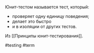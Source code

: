 Юнит-тестом называется тест, который:
- проверяет одну единицу поведения;
- делает это быстро
- и в изоляции от других тестов.

Из [[Принципы юнит-тестирования]].

#testing #term